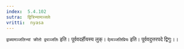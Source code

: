 ```yaml
---
index:  5.4.102
sutra:  द्वित्रिभ्यामञ्जलेः
vritti:  nyasa
---
```


`द्वाब्यामञ्जलिभ्यां क्रीतो द्व्यञ्जलिः` इति। पूर्ववदर्हीयस्य लुक्। `दे्व्यञ्जलिप्रियः` इति। पूर्ववदुत्तरपदे द्विगुः।।

